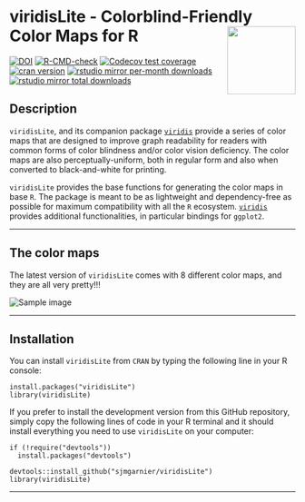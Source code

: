 # viridisLite - Colorblind-Friendly Color Maps for R <img src="man/figures/logo.png" align="right" alt="" width="120" />

<!-- badges: start -->
[![DOI](https://zenodo.org/badge/44360137.svg)](https://zenodo.org/badge/latestdoi/44360137)
[![R-CMD-check](https://github.com/sjmgarnier/viridisLite/workflows/R-CMD-check/badge.svg)](https://github.com/sjmgarnier/viridisLite/actions)
[![Codecov test coverage](https://codecov.io/gh/sjmgarnier/viridisLite/branch/master/graph/badge.svg)](https://app.codecov.io/gh/sjmgarnier/viridisLite?branch=master)
[![cran version](http://www.r-pkg.org/badges/version/viridisLite)](https://cran.r-project.org/package=viridisLite)
[![rstudio mirror per-month downloads](http://cranlogs.r-pkg.org/badges/viridisLite)](https://github.com/metacran/cranlogs.app)
[![rstudio mirror total downloads](http://cranlogs.r-pkg.org/badges/grand-total/viridisLite?color=yellowgreen)](https://github.com/metacran/cranlogs.app)
<!-- badges: end -->

## Description

`viridisLite`, and its companion package [`viridis`](https://cran.r-project.org/package=viridis) 
provide a series of color maps that are designed to improve graph readability 
for readers with common forms of color blindness and/or color vision deficiency. 
The color maps are also perceptually-uniform, both in regular form and also when 
converted to black-and-white for printing. 

`viridisLite` provides the base functions for generating the color maps in base 
`R`. The package is meant to be as lightweight and dependency-free as possible 
for maximum compatibility with all the `R` ecosystem. [`viridis`](https://cran.r-project.org/package=viridis)
provides additional functionalities, in particular bindings for `ggplot2`.

---

## The color maps

The latest version of `viridisLite` comes with 8 different color maps, and they 
are all very pretty!!!

![Sample image](man/figures/maps.png)

---

## Installation

You can install `viridisLite` from `CRAN` by typing the following line in your R 
console:

```{r}
install.packages("viridisLite")
library(viridisLite)
```

If you prefer to install the development version from this GitHub repository,
simply copy the following lines of code in your R terminal and it should install 
everything you need to use `viridisLite` on your computer: 

```{r}
if (!require("devtools")) 
  install.packages("devtools")

devtools::install_github("sjmgarnier/viridisLite")
library(viridisLite)
```

---



